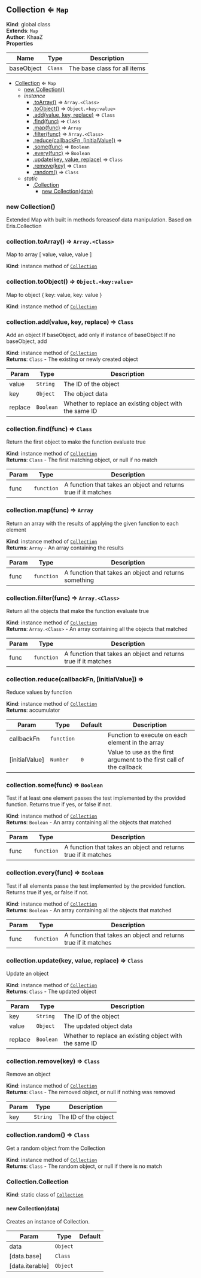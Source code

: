 <a name="Collection"></a>

## Collection ⇐ <code>Map</code>
**Kind**: global class  
**Extends**: <code>Map</code>  
**Author**: KhaaZ  
**Properties**

| Name | Type | Description |
| --- | --- | --- |
| baseObject | <code>Class</code> | The base class for all items |


* [Collection](#Collection) ⇐ <code>Map</code>
    * [new Collection()](#new_Collection_new)
    * _instance_
        * [.toArray()](#Collection+toArray) ⇒ <code>Array.&lt;Class&gt;</code>
        * [.toObject()](#Collection+toObject) ⇒ <code>Object.&lt;key:value&gt;</code>
        * [.add(value, key, replace)](#Collection+add) ⇒ <code>Class</code>
        * [.find(func)](#Collection+find) ⇒ <code>Class</code>
        * [.map(func)](#Collection+map) ⇒ <code>Array</code>
        * [.filter(func)](#Collection+filter) ⇒ <code>Array.&lt;Class&gt;</code>
        * [.reduce(callbackFn, [initialValue])](#Collection+reduce) ⇒
        * [.some(func)](#Collection+some) ⇒ <code>Boolean</code>
        * [.every(func)](#Collection+every) ⇒ <code>Boolean</code>
        * [.update(key, value, replace)](#Collection+update) ⇒ <code>Class</code>
        * [.remove(key)](#Collection+remove) ⇒ <code>Class</code>
        * [.random()](#Collection+random) ⇒ <code>Class</code>
    * _static_
        * [.Collection](#Collection.Collection)
            * [new Collection(data)](#new_Collection.Collection_new)

<a name="new_Collection_new"></a>

### new Collection()
Extended Map with built in methods foreaseof data manipulation.
Based on Eris.Collection

<a name="Collection+toArray"></a>

### collection.toArray() ⇒ <code>Array.&lt;Class&gt;</code>
Map to array
[ value, value, value ]

**Kind**: instance method of [<code>Collection</code>](#Collection)  
<a name="Collection+toObject"></a>

### collection.toObject() ⇒ <code>Object.&lt;key:value&gt;</code>
Map to object
{ key: value, key: value }

**Kind**: instance method of [<code>Collection</code>](#Collection)  
<a name="Collection+add"></a>

### collection.add(value, key, replace) ⇒ <code>Class</code>
Add an object
If baseObject, add only if instance of baseObject
If no baseObject, add

**Kind**: instance method of [<code>Collection</code>](#Collection)  
**Returns**: <code>Class</code> - The existing or newly created object  

| Param | Type | Description |
| --- | --- | --- |
| value | <code>String</code> | The ID of the object |
| key | <code>Object</code> | The object data |
| replace | <code>Boolean</code> | Whether to replace an existing object with the same ID |

<a name="Collection+find"></a>

### collection.find(func) ⇒ <code>Class</code>
Return the first object to make the function evaluate true

**Kind**: instance method of [<code>Collection</code>](#Collection)  
**Returns**: <code>Class</code> - The first matching object, or null if no match  

| Param | Type | Description |
| --- | --- | --- |
| func | <code>function</code> | A function that takes an object and returns true if it matches |

<a name="Collection+map"></a>

### collection.map(func) ⇒ <code>Array</code>
Return an array with the results of applying the given function to each element

**Kind**: instance method of [<code>Collection</code>](#Collection)  
**Returns**: <code>Array</code> - An array containing the results  

| Param | Type | Description |
| --- | --- | --- |
| func | <code>function</code> | A function that takes an object and returns something |

<a name="Collection+filter"></a>

### collection.filter(func) ⇒ <code>Array.&lt;Class&gt;</code>
Return all the objects that make the function evaluate true

**Kind**: instance method of [<code>Collection</code>](#Collection)  
**Returns**: <code>Array.&lt;Class&gt;</code> - An array containing all the objects that matched  

| Param | Type | Description |
| --- | --- | --- |
| func | <code>function</code> | A function that takes an object and returns true if it matches |

<a name="Collection+reduce"></a>

### collection.reduce(callbackFn, [initialValue]) ⇒
Reduce values by function

**Kind**: instance method of [<code>Collection</code>](#Collection)  
**Returns**: accumulator  

| Param | Type | Default | Description |
| --- | --- | --- | --- |
| callbackFn | <code>function</code> |  | Function to execute on each element in the array |
| [initialValue] | <code>Number</code> | <code>0</code> | Value to use as the first argument to the first call of the callback |

<a name="Collection+some"></a>

### collection.some(func) ⇒ <code>Boolean</code>
Test if at least one element passes the test implemented by the provided function. Returns true if yes, or false if not.

**Kind**: instance method of [<code>Collection</code>](#Collection)  
**Returns**: <code>Boolean</code> - An array containing all the objects that matched  

| Param | Type | Description |
| --- | --- | --- |
| func | <code>function</code> | A function that takes an object and returns true if it matches |

<a name="Collection+every"></a>

### collection.every(func) ⇒ <code>Boolean</code>
Test if all elements passe the test implemented by the provided function. Returns true if yes, or false if not.

**Kind**: instance method of [<code>Collection</code>](#Collection)  
**Returns**: <code>Boolean</code> - An array containing all the objects that matched  

| Param | Type | Description |
| --- | --- | --- |
| func | <code>function</code> | A function that takes an object and returns true if it matches |

<a name="Collection+update"></a>

### collection.update(key, value, replace) ⇒ <code>Class</code>
Update an object

**Kind**: instance method of [<code>Collection</code>](#Collection)  
**Returns**: <code>Class</code> - The updated object  

| Param | Type | Description |
| --- | --- | --- |
| key | <code>String</code> | The ID of the object |
| value | <code>Object</code> | The updated object data |
| replace | <code>Boolean</code> | Whether to replace an existing object with the same ID |

<a name="Collection+remove"></a>

### collection.remove(key) ⇒ <code>Class</code>
Remove an object

**Kind**: instance method of [<code>Collection</code>](#Collection)  
**Returns**: <code>Class</code> - The removed object, or null if nothing was removed  

| Param | Type | Description |
| --- | --- | --- |
| key | <code>String</code> | The ID of the object |

<a name="Collection+random"></a>

### collection.random() ⇒ <code>Class</code>
Get a random object from the Collection

**Kind**: instance method of [<code>Collection</code>](#Collection)  
**Returns**: <code>Class</code> - The random object, or null if there is no match  
<a name="Collection.Collection"></a>

### Collection.Collection
**Kind**: static class of [<code>Collection</code>](#Collection)  
<a name="new_Collection.Collection_new"></a>

#### new Collection(data)
Creates an instance of Collection.


| Param | Type | Default |
| --- | --- | --- |
| data | <code>Object</code> |  | 
| [data.base] | <code>Class</code> | <code></code> | 
| [data.iterable] | <code>Object</code> |  | 

